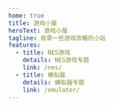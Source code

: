 ```yaml
---
home: true
title: 游戏小屋
heroText: 游戏小屋
tagline: 收录一些游戏攻略的小站
features:
  - title: NES游戏
    details: NES游戏专题
    link: /nes/
  - title: 模拟器
    details: 模拟器专题
    link: /emulator/
---
```

